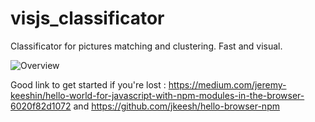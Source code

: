 # visjs_classificator
Classificator for pictures matching and clustering. Fast and visual.

![Overview](./doc/pictures/overview.gif)


Good link to get started if you're lost : https://medium.com/jeremy-keeshin/hello-world-for-javascript-with-npm-modules-in-the-browser-6020f82d1072 and https://github.com/jkeesh/hello-browser-npm

